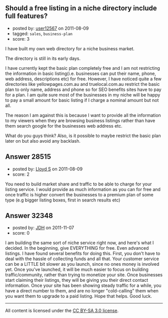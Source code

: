 ## Should a free listing in a niche directory include full features?

- posted by: [user12567](https://stackexchange.com/users/-1/12567-user12567) on 2011-08-09
- tagged: `sales`, `business-plan`
- score: 3

I have built my own web directory for a niche business market.

The directory is still in its early days.

I have currently kept the basic plan completely free and I am not restricting the information in basic listing(i.e. businesses can put their name, phone, web address, descriptions etc) for free. However, I have noticed quite a few directories like yellowpages.com.au and truelocal.com.au restrict the basic plan to only name, address and phone so for SEO benefits sites have to pay for a plan. I am quite sure most of the businesses in my niche will be happy to pay a small amount for basic listing if I charge a nominal amount but not all.

The reason I am against this is because I want to provide all the information to my viewers when they are browsing business listings rather than have them search google for the businesses web address etc. 

What do you guys think? Also, is it possible to maybe restrict the basic plan later on but also avoid any backlash.


## Answer 28515

- posted by: [Lloyd S](https://stackexchange.com/users/-1/12549-lloyd-s) on 2011-08-09
- score: 2

You need to build market share and traffic to be able to charge for your listing service. I would provide as much information as you can for free and once traffic is higher convert the businesses to a premium plan of some type (e.g bigger listing boxes, first in search results etc)


## Answer 32348

- posted by: [JDH](https://stackexchange.com/users/-1/13136-jdh) on 2011-11-07
- score: 0

I am building the same sort of niche service right now, and here's what I decided. In the beginning, give EVERYTHING for free. Even advanced listings. I have found several benefits for doing this. First, you don't have to deal with the hassle of collecting funds and all that. Your customer service can be a LITTLE bit slower as you launch, since no ones money is involved yet. Once you've launched, it will be much easier to focus on building traffic/community, rather than trying to monetize your site. Once businesses start claiming their listings, they will be giving you their direct contact information. Once your site has been showing steady traffic for a while, you have a direct number to them, and are no longer "cold-calling" them when you want them to upgrade to a paid listing. Hope that helps. Good luck. 



---

All content is licensed under the [CC BY-SA 3.0 license](https://creativecommons.org/licenses/by-sa/3.0/).
